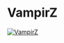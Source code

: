 
# VampirZ

[![VampirZ](https://steamuserimages-a.akamaihd.net/ugc/996890173637401315/A3C2884B99C9630BC611D759A218E38375DE4766/)](https://steamcommunity.com/sharedfiles/filedetails/?id=1584529550 )
